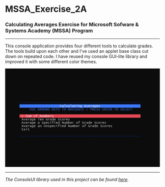# MSSA_Exercise_2A
### Calculating Averages Exercise for Microsoft Sofware & Systems Academy (MSSA) Program
---
This console application provides four different tools to calculate grades.  The tools build upon each other and I've used an applet base class cut down on repeated code. I have reused my console GUI-lite library and improved it with some different color themes.

![Calculating Averages Demo](https://github.com/atomicxistence/MSSA_Exercise_2A/blob/master/CalculatingAverages/ApplicationDemo.gif "Calculating Averages Demo")

---

*The ConsoleUI library used in this project can be found [here](https://github.com/atomicxistence/Utilities/tree/master/ConsoleUI).*


